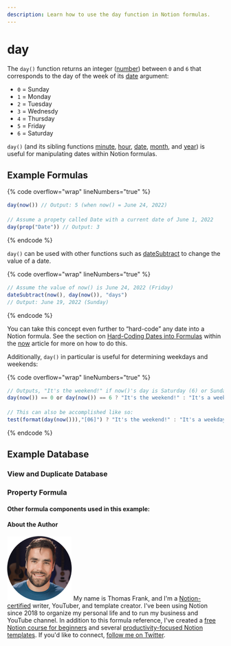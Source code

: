 ```yaml
---
description: Learn how to use the day function in Notion formulas.
---
```


# day

The `day()` function returns an integer ([number](../../formula-basics/data-types/number.md)) between `0` and `6` that corresponds to the day of the week of its [date](../../formula-basics/data-types/date-data-type.md) argument:

* `0` = Sunday
* `1` = Monday
* `2` = Tuesday
* `3` = Wednesdy
* `4` = Thursday
* `5` = Friday
* `6` = Saturday

`day()` (and its sibling functions [minute](minute.md), [hour](hour.md), [date](date.md), [month](month.md), and [year](year.md)) is useful for manipulating dates within Notion formulas.

## Example Formulas

{% code overflow="wrap" lineNumbers="true" %}
```jsx
day(now()) // Output: 5 (when now() = June 24, 2022)

// Assume a propety called Date with a current date of June 1, 2022
day(prop("Date")) // Output: 3
```
{% endcode %}

`day()` can be used with other functions such as [dateSubtract](datesubtract.md) to change the value of a date.

{% code overflow="wrap" lineNumbers="true" %}
```jsx
// Assume the value of now() is June 24, 2022 (Friday)
dateSubtract(now(), day(now()), "days")
// Output: June 19, 2022 (Sunday)
```
{% endcode %}

You can take this concept even further to “hard-code” any date into a Notion formula. See the section on [Hard-Coding Dates into Formulas](now.md#use-now-to-hard-code-a-specific-date-in-a-notion-formula) within the [now](now.md) article for more on how to do this.

Additionally, `day()` in particular is useful for determining weekdays and weekends:

{% code overflow="wrap" lineNumbers="true" %}
```jsx
// Outputs, "It's the weekend!" if now()'s day is Saturday (6) or Sunday (0)
day(now()) == 0 or day(now()) == 6 ? "It's the weekend!" : "It's a weekday."

// This can also be accomplished like so:
test(format(day(now())),"[06]") ? "It's the weekend!" : "It's a weekday."
```
{% endcode %}

## Example Database



### View and Duplicate Database



### Property Formula



#### Other formula components used in this example:



#### About the Author

<img src="../../.gitbook/assets/Notion Fundamentals with Thomas Frank - Avatar 2021 compressed (1).png" alt="" data-size="line"> My name is Thomas Frank, and I'm a [Notion-certified](https://www.credly.com/badges/95fae13a-17bf-4b4a-a3d2-d58c8a3e6a2a/public\_url) writer, YouTuber, and template creator. I've been using Notion since 2018 to organize my personal life and to run my business and YouTube channel. In addition to this formula reference, I've created a [free Notion course for beginners](https://thomasjfrank.com/fundamentals/) and several [productivity-focused Notion templates](https://thomasjfrank.com/templates/). If you'd like to connect, [follow me on Twitter](https://twitter.com/TomFrankly).
